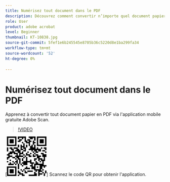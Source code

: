 ```yaml
---
title: Numérisez tout document dans le PDF
description: Découvrez comment convertir n’importe quel document papier en PDF avec l’application mobile gratuite Adobe Scan
role: User
product: adobe acrobat
level: Beginner
thumbnail: KT-10838.jpg
source-git-commit: 5fef1e6b245545e8705b36c5220d8e1ba299fa34
workflow-type: tm+mt
source-wordcount: '52'
ht-degree: 0%

---
```


# Numérisez tout document dans le PDF

Apprenez à convertir tout document papier en PDF via l&#39;application mobile gratuite Adobe Scan.

>[!VIDEO](https://video.tv.adobe.com/v/3409254?hidetitle=true)

[![Code QR](../assets/Scanqrcode.jpg)] Scannez le code QR pour obtenir l&#39;application.